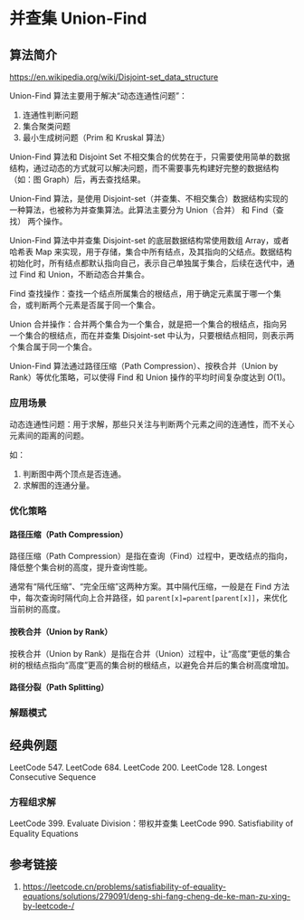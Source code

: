 # 并查集 Union-Find

## 算法简介

https://en.wikipedia.org/wiki/Disjoint-set_data_structure

Union-Find 算法主要用于解决“动态连通性问题”：
1. 连通性判断问题
2. 集合聚类问题
3. 最小生成树问题（Prim 和 Kruskal 算法）

Union-Find 算法和 Disjoint Set 不相交集合的优势在于，只需要使用简单的数据结构，通过动态的方式就可以解决问题，而不需要事先构建好完整的数据结构（如：图 Graph）后，再去查找结果。

Union-Find 算法，是使用 Disjoint-set（并查集、不相交集合）数据结构实现的一种算法，也被称为并查集算法。此算法主要分为 Union（合并） 和 Find（查找） 两个操作。

Union-Find 算法中并查集 Disjoint-set 的底层数据结构常使用数组 Array，或者哈希表 Map 来实现，用于存储，集合中所有结点，及其指向的父结点。数据结构初始化时，所有结点都默认指向自己，表示自己单独属于集合，后续在迭代中，通过 Find 和 Union，不断动态合并集合。

Find 查找操作：查找一个结点所属集合的根结点，用于确定元素属于哪一个集合，或判断两个元素是否属于同一个集合。

Union 合并操作：合并两个集合为一个集合，就是把一个集合的根结点，指向另一个集合的根结点，而在并查集 Disjoint-set 中认为，只要根结点相同，则表示两个集合属于同一个集合。

Union-Find 算法通过路径压缩（Path Compression）、按秩合并（Union by Rank）等优化策略，可以使得 Find 和 Union 操作的平均时间复杂度达到 $O(1)$。

### 应用场景

动态连通性问题：用于求解，那些只关注与判断两个元素之间的连通性，而不关心元素间的距离的问题。

如：
1. 判断图中两个顶点是否连通。
2. 求解图的连通分量。

### 优化策略

#### 路径压缩（Path Compression）

路径压缩（Path Compression）是指在查询（Find）过程中，更改结点的指向，降低整个集合树的高度，提升查询性能。

通常有“隔代压缩”、“完全压缩”这两种方案。其中隔代压缩，一般是在 Find 方法中，每次查询时隔代向上合并路径，如 `parent[x]=parent[parent[x]]`，来优化当前树的高度。

#### 按秩合并（Union by Rank）

按秩合并（Union by Rank）是指在合并（Union）过程中，让“高度”更低的集合树的根结点指向“高度”更高的集合树的根结点，以避免合并后的集合树高度增加。

#### 路径分裂（Path Splitting）

### 解题模式

## 经典例题

LeetCode 547.
LeetCode 684.
LeetCode 200.
LeetCode 128. Longest Consecutive Sequence

### 方程组求解

LeetCode 399. Evaluate Division：带权并查集
LeetCode 990. Satisfiability of Equality Equations

## 参考链接
1. https://leetcode.cn/problems/satisfiability-of-equality-equations/solutions/279091/deng-shi-fang-cheng-de-ke-man-zu-xing-by-leetcode-/